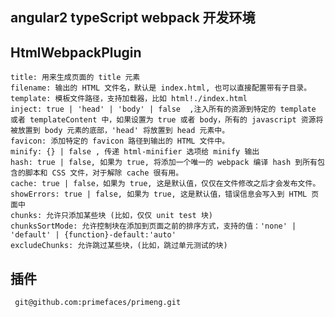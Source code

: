 ## angular2 typeScript webpack 开发环境


##  HtmlWebpackPlugin
    title: 用来生成页面的 title 元素
    filename: 输出的 HTML 文件名，默认是 index.html, 也可以直接配置带有子目录。
    template: 模板文件路径，支持加载器，比如 html!./index.html
    inject: true | 'head' | 'body' | false  ,注入所有的资源到特定的 template 或者 templateContent 中，如果设置为 true 或者 body，所有的 javascript 资源将被放置到 body 元素的底部，'head' 将放置到 head 元素中。
    favicon: 添加特定的 favicon 路径到输出的 HTML 文件中。
    minify: {} | false , 传递 html-minifier 选项给 minify 输出
    hash: true | false, 如果为 true, 将添加一个唯一的 webpack 编译 hash 到所有包含的脚本和 CSS 文件，对于解除 cache 很有用。
    cache: true | false，如果为 true, 这是默认值，仅仅在文件修改之后才会发布文件。
    showErrors: true | false, 如果为 true, 这是默认值，错误信息会写入到 HTML 页面中
    chunks: 允许只添加某些块 (比如，仅仅 unit test 块)
    chunksSortMode: 允许控制块在添加到页面之前的排序方式，支持的值：'none' | 'default' | {function}-default:'auto'
    excludeChunks: 允许跳过某些块，(比如，跳过单元测试的块) 


## 插件
     git@github.com:primefaces/primeng.git 